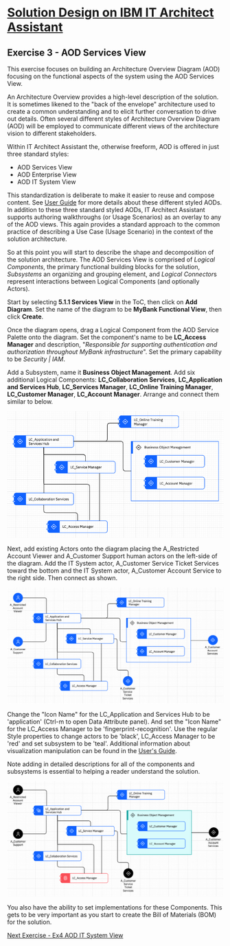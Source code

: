 # [Solution Design on IBM IT Architect Assistant](./Solution-Design-ITAA)

## Exercise 3 - AOD Services View



This exercise focuses on building an Architecture Overview Diagram (AOD) focusing on the functional aspects of the system using the AOD Services View. 

An Architecture Overview provides a  high-level description of the solution. It is sometimes likened to the  "back of the envelope" architecture used to create a common understanding and to elicit further conversation to drive out details.  Often several different styles of Architecture Overview Diagram (AOD)  will be employed to communicate different views of the architecture  vision to different stakeholders.

Within IT Architect Assistant the, otherwise freeform, AOD is offered in just three standard styles:

- AOD Services View
- AOD Enterprise View
- AOD IT System View

This standardization is deliberate to make it easier to reuse and compose content.  See [User Guide](../enterprise/Artifact-Details-ITAA#aod-services-view) for more details about these different styled AODs. In addition to these three standard styled AODs, IT Architect Assistant  supports authoring walkthroughs (or Usage Scenarios) as an overlay to  any of the AOD views. This again provides a standard approach to the common practice of describing a Use Case (Usage Scenario) in the context of the solution architecture.

So at this point you will start to describe the shape and decomposition of the solution architecture. The AOD Services View is comprised of *Logical Components*, the primary functional building blocks for the solution, *Subsystems* an organizing and grouping element, and *Logical Connector*s represent interactions between Logical Components (and optionally Actors).

Start by selecting **5.1.1 Services View** in the ToC, then click on **Add Diagram**. Set the name of the diagram to be **MyBank Functional View**, then click **Create**.

Once the diagram opens, drag a Logical Component from the AOD Service Palette onto the diagram.  Set the component's name to be **LC_Access Manager** and description, "*Responsible for supporting authentication and authorization throughout MyBank infrastructure*".  Set the primary capability to be *Security | IAM*.

Add a Subsystem, name it **Business Object Management**. Add six additional Logical Components: **LC_Collaboration Services**, **LC_Application and Services Hub**, **LC_Services Manager**, **LC_Online Training Manager**, **LC_Customer Manager**, **LC_Account Manager**.  Arrange and connect them similar to below.

<img src="./images/service_view_components.png" alt="AOD Services View with interconnected components" style="zoom:150%;" />

Next, add existing Actors onto the diagram placing the A_Restricted Account Viewer and A_Customer Support human actors on the left-side of the diagram.  Add the IT System actor, A_Customer Service Ticket Services toward the bottom and the IT System actor, A_Customer Account Service to the right side. Then connect as shown.

<img src="./images/service_view_w_actors.png" alt="AOD Services View with actors" style="zoom:150%;" />

Change the "Icon Name" for the LC_Application and Services Hub to be 'application' (Ctrl-m to open Data Attribute panel).  And set the "Icon Name" for the LC_Access Manager to be 'fingerprint-recognition'. Use the regular Style properties to change actors to be 'black', LC_Access Manager to be 'red' and set subsystem to be 'teal'. Additional information about visualization manipulation can be found in the [User's Guide](../ArchVisualization).

Note adding in detailed descriptions for all of the components and subsystems is essential to helping a reader understand the solution.

<img src="./images/service_view_final.png" alt="Stylized AOD Services View" style="zoom:150%;" />

You also have the ability to set implementations for these Components. This gets to be very important as you start to create the Bill of Materials (BOM) for the solution.

[Next Exercise - Ex4 AOD IT System View](./Ex4-AOD-IT-System)